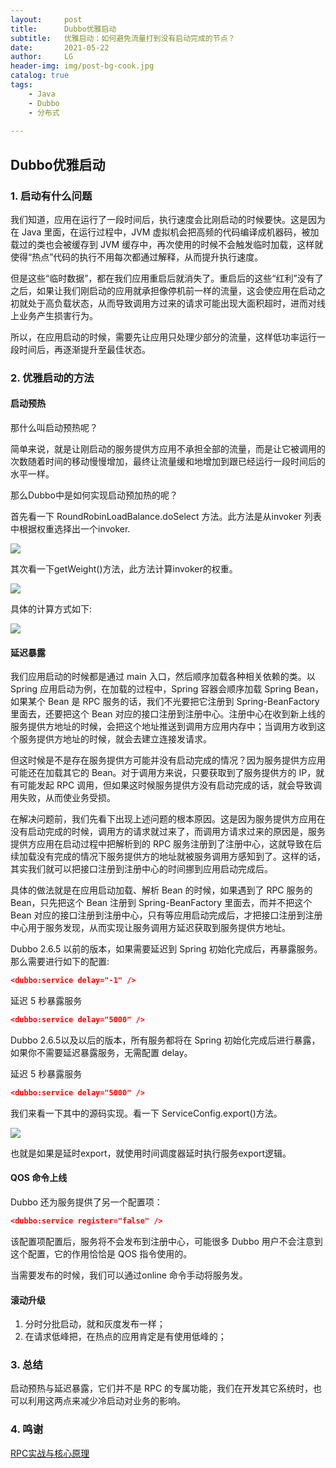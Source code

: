 ```yaml
---
layout:     post
title:      Dubbo优雅启动
subtitle:   优雅启动：如何避免流量打到没有启动完成的节点？
date:       2021-05-22
author:     LG
header-img: img/post-bg-cook.jpg
catalog: true
tags:
    - Java
    - Dubbo
    - 分布式
    
---
```




##  Dubbo优雅启动


### 1. 启动有什么问题

我们知道，应用在运行了一段时间后，执行速度会比刚启动的时候要快。这是因为在 Java 里面，在运行过程中，JVM 虚拟机会把高频的代码编译成机器码，被加载过的类也会被缓存到 JVM 缓存中，再次使用的时候不会触发临时加载，这样就使得“热点”代码的执行不用每次都通过解释，从而提升执行速度。

但是这些“临时数据”，都在我们应用重启后就消失了。重启后的这些“红利”没有了之后，如果让我们刚启动的应用就承担像停机前一样的流量，这会使应用在启动之初就处于高负载状态，从而导致调用方过来的请求可能出现大面积超时，进而对线上业务产生损害行为。

所以，在应用启动的时候，需要先让应用只处理少部分的流量，这样低功率运行一段时间后，再逐渐提升至最佳状态。


### 2. 优雅启动的方法

#### 启动预热

那什么叫启动预热呢？

简单来说，就是让刚启动的服务提供方应用不承担全部的流量，而是让它被调用的次数随着时间的移动慢慢增加，最终让流量缓和地增加到跟已经运行一段时间后的水平一样。

那么Dubbo中是如何实现启动预加热的呢？

首先看一下 RoundRobinLoadBalance.doSelect 方法。此方法是从invoker 列表中根据权重选择出一个invoker.

![](https://tva1.sinaimg.cn/large/008i3skNgy1gqrjxfxtsmj30u00x7qsh.jpg)

其次看一下getWeight()方法，此方法计算invoker的权重。

![](https://tva1.sinaimg.cn/large/008i3skNgy1gqrjyuunjyj30y00u0x0d.jpg)

具体的计算方式如下:

![](https://tva1.sinaimg.cn/large/008i3skNgy1gqrjzikdndj31jc0pcjwv.jpg)


#### 延迟暴露

我们应用启动的时候都是通过 main 入口，然后顺序加载各种相关依赖的类。以 Spring 应用启动为例，在加载的过程中，Spring 容器会顺序加载 Spring Bean，如果某个 Bean 是 RPC 服务的话，我们不光要把它注册到 Spring-BeanFactory 里面去，还要把这个 Bean 对应的接口注册到注册中心。注册中心在收到新上线的服务提供方地址的时候，会把这个地址推送到调用方应用内存中；当调用方收到这个服务提供方地址的时候，就会去建立连接发请求。

但这时候是不是存在服务提供方可能并没有启动完成的情况？因为服务提供方应用可能还在加载其它的 Bean。对于调用方来说，只要获取到了服务提供方的 IP，就有可能发起 RPC 调用，但如果这时候服务提供方没有启动完成的话，就会导致调用失败，从而使业务受损。

在解决问题前，我们先看下出现上述问题的根本原因。这是因为服务提供方应用在没有启动完成的时候，调用方的请求就过来了，而调用方请求过来的原因是，服务提供方应用在启动过程中把解析到的 RPC 服务注册到了注册中心，这就导致在后续加载没有完成的情况下服务提供方的地址就被服务调用方感知到了。这样的话，其实我们就可以把接口注册到注册中心的时间挪到应用启动完成后。

具体的做法就是在应用启动加载、解析 Bean 的时候，如果遇到了 RPC 服务的 Bean，只先把这个 Bean 注册到 Spring-BeanFactory 里面去，而并不把这个 Bean 对应的接口注册到注册中心，只有等应用启动完成后，才把接口注册到注册中心用于服务发现，从而实现让服务调用方延迟获取到服务提供方地址。

Dubbo 2.6.5 以前的版本，如果需要延迟到 Spring 初始化完成后，再暴露服务。那么需要进行如下的配置:

```json
<dubbo:service delay="-1" />
```

延迟 5 秒暴露服务

```json
<dubbo:service delay="5000" />
```

Dubbo 2.6.5以及以后的版本，所有服务都将在 Spring 初始化完成后进行暴露，如果你不需要延迟暴露服务，无需配置 delay。
                   
延迟 5 秒暴露服务

```json
<dubbo:service delay="5000" />
```

我们来看一下其中的源码实现。看一下 ServiceConfig.export()方法。

![](https://tva1.sinaimg.cn/large/008i3skNgy1gqrkb95kijj30u00xzwy8.jpg)

也就是如果是延时export，就使用时间调度器延时执行服务export逻辑。


#### QOS 命令上线

Dubbo 还为服务提供了另一个配置项：

```json
<dubbo:service register="false" />
```

该配置项配置后，服务将不会发布到注册中心，可能很多 Dubbo 用户不会注意到这个配置，它的作用恰恰是 QOS 指令使用的。

当需要发布的时候，我们可以通过online 命令手动将服务发。

#### 滚动升级

1. 分时分批启动，就和灰度发布一样；
2. 在请求低峰把，在热点的应用肯定是有使用低峰的；

### 3. 总结

启动预热与延迟暴露，它们并不是 RPC 的专属功能，我们在开发其它系统时，也可以利用这两点来减少冷启动对业务的影响。

### 4. 鸣谢

[RPC实战与核心原理](https://time.geekbang.org/column/article/213967)